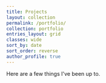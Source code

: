 ```yaml
---
title: Projects
layout: collection
permalink: /portfolio/
collection: portfolio
entries_layout: grid
classes: wide
sort_by: date
sort_order: reverse
author_profile: true
---
```


Here are a few things I've been up to. 